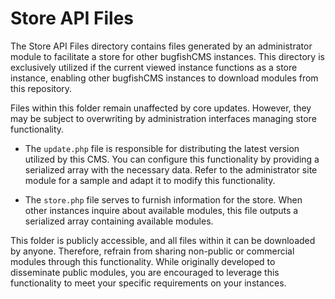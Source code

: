 # Store API Files

The Store API Files directory contains files generated by an administrator module to facilitate a store for other bugfishCMS instances. This directory is exclusively utilized if the current viewed instance functions as a store instance, enabling other bugfishCMS instances to download modules from this repository.

Files within this folder remain unaffected by core updates. However, they may be subject to overwriting by administration interfaces managing store functionality. 

- The `update.php` file is responsible for distributing the latest version utilized by this CMS. You can configure this functionality by providing a serialized array with the necessary data. Refer to the administrator site module for a sample and adapt it to modify this functionality.

- The `store.php` file serves to furnish information for the store. When other instances inquire about available modules, this file outputs a serialized array containing available modules.

This folder is publicly accessible, and all files within it can be downloaded by anyone. Therefore, refrain from sharing non-public or commercial modules through this functionality. While originally developed to disseminate public modules, you are encouraged to leverage this functionality to meet your specific requirements on your instances.
